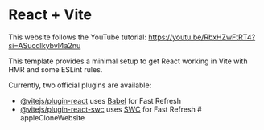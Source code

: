 # React + Vite

This website follows the YouTube tutorial: https://youtu.be/RbxHZwFtRT4?si=ASucdlkybvl4a2nu

This template provides a minimal setup to get React working in Vite with HMR and some ESLint rules.

Currently, two official plugins are available:

- [@vitejs/plugin-react](https://github.com/vitejs/vite-plugin-react/blob/main/packages/plugin-react/README.md) uses [Babel](https://babeljs.io/) for Fast Refresh
- [@vitejs/plugin-react-swc](https://github.com/vitejs/vite-plugin-react-swc) uses [SWC](https://swc.rs/) for Fast Refresh
#   a p p l e C l o n e W e b s i t e 
 
 
